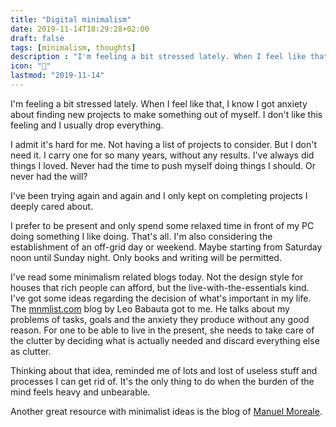 ```yaml
---
title: "Digital minimalism"
date: 2019-11-14T18:29:28+02:00
draft: false
tags: [minimalism, thoughts]
description : "I'm feeling a bit stressed lately. When I feel like that, I know I got anxiety about finding new projects to make something out of myself."
icon: "👾"
lastmod: "2019-11-14"
---
```


I'm feeling a bit stressed lately. When I feel like that, I know I got anxiety about finding new projects to make something out of myself. I don't like this feeling and I usually drop everything.

I admit it's hard for me. Not having a list of projects to consider. But I don't need it. I carry one for so many years, without any results. I've always did things I loved. Never had the time to push myself doing things I should. Or never had the will?

I've been trying again and again and I only kept on completing projects I deeply cared about. 

I prefer to be present and only spend some relaxed time in front of my PC doing something I like doing. That's all.
I'm also considering the establishment of an off-grid day or weekend. Maybe starting from Saturday noon until Sunday night. Only books and writing will be permitted.

I've read some minimalism related blogs today. Not the design style for houses that rich people can afford, but the live-with-the-essentials kind. I've got some ideas regarding the decision of what's important in my life. The [mnmlist.com](mnmlist.com) blog by Leo Babauta got to me. He talks about my problems of tasks, goals and the anxiety they produce without any good reason. For one to be able to live in the present, she needs to take care of the clutter by deciding what is actually needed and discard everything else as clutter.

Thinking about that idea, reminded me of lots and lost of useless stuff and processes I can get rid of. It's the only thing to do when the burden of the mind feels heavy and unbearable.

Another great resource with minimalist ideas is the blog of [Manuel Moreale](https://manuelmoreale.com/).
